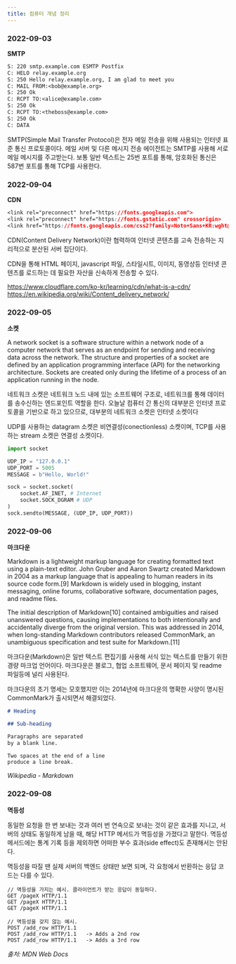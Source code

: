 ```yaml
---
title: 컴퓨터 개념 정리
---
```


### 2022-09-03

**SMTP**

```txt
S: 220 smtp.example.com ESMTP Postfix
C: HELO relay.example.org
S: 250 Hello relay.example.org, I am glad to meet you
C: MAIL FROM:<bob@example.org>
S: 250 Ok
C: RCPT TO:<alice@example.com>
S: 250 Ok
C: RCPT TO:<theboss@example.com>
S: 250 Ok
C: DATA
```

SMTP(Simple Mail Transfer Protocol)은 전자 메일 전송을 위해 사용되는 인터넷 표준 통신 프로토콜이다. 메일 서버 및 다른 메시지 전송 에이전트는 SMTP를 사용해 서로 메일 메시지를 주고받는다.
보통 일반 텍스트는 25번 포트를 통해, 암호화된 통신은 587번 포트를 통해 TCP를 사용한다.

### 2022-09-04

**CDN**

```css
<link rel="preconnect" href="https://fonts.googleapis.com">
<link rel="preconnect" href="https://fonts.gstatic.com" crossorigin>
<link href="https://fonts.googleapis.com/css2?family=Noto+Sans+KR:wght@300&display=swap" rel="stylesheet">
```

CDN(Content Delivery Network)이란 협력하여 인터넷 콘텐츠를 고속 전송하는 지리적으로 분산된 서버 집단이다.

CDN을 통해 HTML 페이지, javascript 파일, 스타일시트, 이미지, 동영상등 인터넷 콘텐츠를 로드하는 데 필요한 자산을 신속하게 전송할 수 있다.

https://www.cloudflare.com/ko-kr/learning/cdn/what-is-a-cdn/
https://en.wikipedia.org/wiki/Content_delivery_network/

### 2022-09-05

**소켓**

A network socket is a software structure within a network node of a computer network that serves as an endpoint for sending and receiving data across the network. The structure and properties of a socket are defined by an application programming interface (API) for the networking architecture. Sockets are created only during the lifetime of a process of an application running in the node.

네트워크 소켓은 네트워크 노드 내에 있는 소프트웨어 구조로, 네트워크를 통해 데이터를 송수신하는 엔드포인트 역할을 한다. 오늘날 컴퓨터 간 통신의 대부분은 인터넷 프로토콜을 기반으로 하고 있으므로, 대부분의 네트워크 소켓은 인터넷 소켓이다

UDP를 사용하는 datagram 소켓은 비연결성(conectionless) 소켓이며, TCP를 사용하는 stream 소켓은 연결성 소켓이다.

```python
import socket

UDP_IP = "127.0.0.1"
UDP_PORT = 5005
MESSAGE = b"Hello, World!"

sock = socket.socket(
    socket.AF_INET, # Internet
    socket.SOCK_DGRAM # UDP
)
sock.sendto(MESSAGE, (UDP_IP, UDP_PORT))
```

### 2022-09-06

**마크다운**

Markdown is a lightweight markup language for creating formatted text using a plain-text editor. John Gruber and Aaron Swartz created Markdown in 2004 as a markup language that is appealing to human readers in its source code form.[9] Markdown is widely used in blogging, instant messaging, online forums, collaborative software, documentation pages, and readme files.

The initial description of Markdown[10] contained ambiguities and raised unanswered questions, causing implementations to both intentionally and accidentally diverge from the original version. This was addressed in 2014, when long-standing Markdown contributors released CommonMark, an unambiguous specification and test suite for Markdown.[11]

마크다운(Markdown)은 일반 텍스트 편집기를 사용해 서식 있는 텍스트를 만들기 위한 경량 마크업 언어이다. 마크다운은 블로그, 협업 소프트웨어, 문서 페이지 및 readme 파일등에 널리 사용된다.

마크다운의 초기 명세는 모호했지만 이는 2014년에 마크다운의 명확한 사양이 명시된 CommonMark가 출시되면서 해결되었다.

```md
# Heading

## Sub-heading

Paragraphs are separated
by a blank line.

Two spaces at the end of a line  
produce a line break.
```

_Wikipedia - Markdown_

### 2022-09-08

**멱등성**

동일한 요청을 한 번 보내는 것과 여러 번 연속으로 보내는 것이 같은 효과를 지니고, 서버의 상태도 동일하게 남을 때, 해당 HTTP 메서드가 멱등성을 가졌다고 말한다. 멱등성 메서드에는 통계 기록 등을 제외하면 어떠한 부수 효과(side effect)도 존재해서는 안된다.

멱등성을 따질 땐 실제 서버의 백엔드 상태만 보면 되며, 각 요청에서 반환하는 응답 코드는 다를 수 있다. 

```http
// 멱등성을 가지는 예시. 클라이언트가 받는 응답이 동일하다.
GET /pageX HTTP/1.1
GET /pageX HTTP/1.1
GET /pageX HTTP/1.1

// 멱등성을 갖지 않는 예시.
POST /add_row HTTP/1.1
POST /add_row HTTP/1.1   -> Adds a 2nd row
POST /add_row HTTP/1.1   -> Adds a 3rd row
```

*출처: MDN Web Docs*
